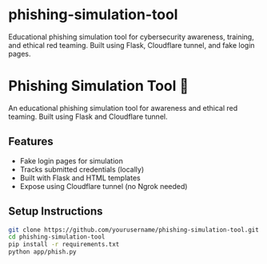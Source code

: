 # phishing-simulation-tool
Educational phishing simulation tool for cybersecurity awareness, training, and ethical red teaming. Built using Flask, Cloudflare tunnel, and fake login pages.



# Phishing Simulation Tool 🎯

An educational phishing simulation tool for awareness and ethical red teaming. Built using Flask and Cloudflare tunnel.

## Features
- Fake login pages for simulation
- Tracks submitted credentials (locally)
- Built with Flask and HTML templates
- Expose using Cloudflare tunnel (no Ngrok needed)

## Setup Instructions

```bash
git clone https://github.com/yourusername/phishing-simulation-tool.git
cd phishing-simulation-tool
pip install -r requirements.txt
python app/phish.py
